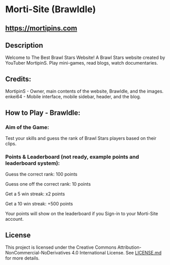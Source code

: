 # Morti-Site (Brawldle)
## https://mortipins.com

## Description
Welcome to The Best Brawl Stars Website! A Brawl Stars website created by YouTuber MortipinS.
Play mini-games, read blogs, watch documentaries. 
## Credits:
MortipinS - Owner, main contents of the website, Brawldle, and the images. 
enkei64 - Mobile interface, mobile sidebar, header, and the blog. 

## How to Play - Brawldle:
### Aim of the Game:
Test your skills and guess the rank of Brawl Stars players based on their clips. 

### Points & Leaderboard (not ready, example points and leaderboard system):
Guess the correct rank: 100 points

Guess one off the correct rank: 10 points

Get a 5 win streak: x2 points

Get a 10 win streak: +500 points

Your points will show on the leaderboard if you Sign-in to your Morti-Site account.

## License
This project is licensed under the Creative Commons Attribution-NonCommercial-NoDerivatives 4.0 International License. See [LICENSE.md](LICENSE) for more details.
